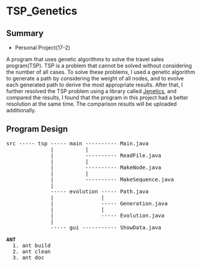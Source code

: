 # TSP_Genetics

## Summary
- Personal Project(17-2)    

A program that uses genetic algorithms to solve the travel sales program(TSP). TSP is a problem that cannot be solved without considering the number of all cases. To solve these problems, I used a genetic algorithm to generate a path by considering the weight of all nodes, and to evolve each generated path to derive the most appropriate results. After that, I further resolved the TSP problem using a library called [Jenetics](https://jenetics.io/), and compared the results, I found that the program in this project had a better resolution at the same time. The comparison results will be uploaded additionally.

## Program Design
<pre>
src ----- tsp ----- main ---------- Main.java
              |          |     
              |          ---------- ReadFile.java
              |          |
              |          ---------- MakeNode.java
              |          |
              |          ---------- MakeSequence.java
              |
              ----- evolution ----- Path.java
              |               |
              |               ----- Generation.java
              |               |
              |               ----- Evolution.java
              |               
              ----- gui ----------- ShowData.java
              
<b>ANT</b>
  1. ant build
  2. ant clean
  3. ant doc

</pre>
